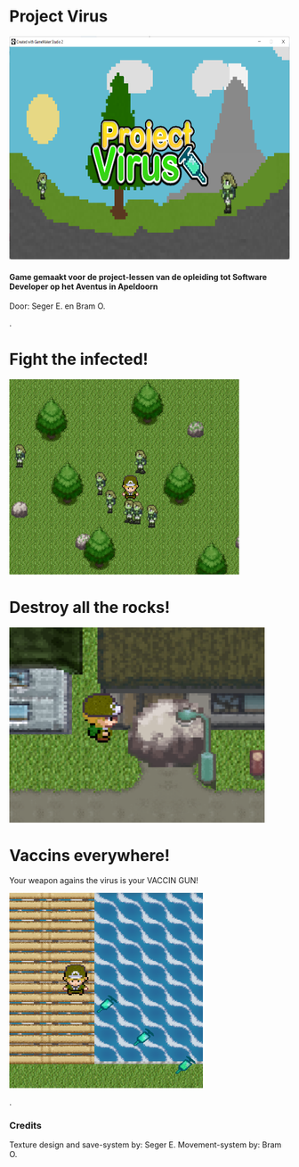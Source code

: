 # Project Virus

<img src="https://raw.githubusercontent.com/SegerEnd/Project-Virus/main/Images/titlescreen.png" height=400>

#### Game gemaakt voor de project-lessen van de opleiding tot Software Developer op het Aventus in Apeldoorn
Door: Seger E. en Bram O.

.

# Fight the infected!
<img src="https://raw.githubusercontent.com/SegerEnd/Project-Virus/main/Images/enemy.png" height=350>

# Destroy all the rocks!
<img src="https://raw.githubusercontent.com/SegerEnd/Project-Virus/main/Images/rock.png" height=350>

# Vaccins everywhere!
Your weapon agains the virus is your VACCIN GUN!

<img src="https://raw.githubusercontent.com/SegerEnd/Project-Virus/main/Images/vaccinGun.png" height=350>

.

### Credits
Texture design and save-system by: Seger E.
Movement-system by: Bram O.
